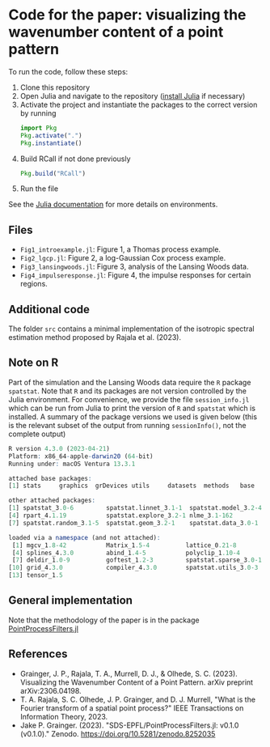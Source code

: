 # Code for the paper: visualizing the wavenumber content of a point pattern

To run the code, follow these steps:

1. Clone this repository
2. Open Julia and navigate to the repository ([install Julia](https://julialang.org/downloads/) if necessary)
3. Activate the project and instantiate the packages to the correct version by running
   ```julia
   import Pkg
   Pkg.activate(".")
   Pkg.instantiate()
   ```
4. Build RCall if not done previously
   ```julia
   Pkg.build("RCall")
   ```
5. Run the file

See the [Julia documentation](https://pkgdocs.julialang.org/v1/environments/#Using-someone-else's-project) for more details on environments.

## Files

- `Fig1_introexample.jl`: Figure 1, a Thomas process example.
- `Fig2_lgcp.jl`: Figure 2, a log-Gaussian Cox process example.
- `Fig3_lansingwoods.jl`: Figure 3, analysis of the Lansing Woods data.
- `Fig4_impulseresponse.jl`: Figure 4, the impulse responses for certain regions.

## Additional code

The folder `src` contains a minimal implementation of the isotropic spectral estimation method proposed by Rajala et al. (2023).

## Note on R

Part of the simulation and the Lansing Woods data require the `R` package `spatstat`.
Note that `R` and its packages are not version controlled by the Julia environment.
For convenience, we provide the file  `session_info.jl` which can be run from Julia to print the version of `R` and `spatstat` which is installed.
A summary of the package versions we used is given below (this is the relevant subset of the output from running `sessionInfo()`, not the complete output)

```R
R version 4.3.0 (2023-04-21)
Platform: x86_64-apple-darwin20 (64-bit)
Running under: macOS Ventura 13.3.1

attached base packages:
[1] stats     graphics  grDevices utils     datasets  methods   base     

other attached packages:
[1] spatstat_3.0-6         spatstat.linnet_3.1-1  spatstat.model_3.2-4  
[4] rpart_4.1.19           spatstat.explore_3.2-1 nlme_3.1-162          
[7] spatstat.random_3.1-5  spatstat.geom_3.2-1    spatstat.data_3.0-1   

loaded via a namespace (and not attached):
 [1] mgcv_1.8-42           Matrix_1.5-4          lattice_0.21-8       
 [4] splines_4.3.0         abind_1.4-5           polyclip_1.10-4      
 [7] deldir_1.0-9          goftest_1.2-3         spatstat.sparse_3.0-1
[10] grid_4.3.0            compiler_4.3.0        spatstat.utils_3.0-3 
[13] tensor_1.5
```

## General implementation

Note that the methodology of the paper is in the package [PointProcessFilters.jl](https://github.com/SDS-EPFL/PointProcessFilters.jl)

## References
- Grainger, J. P., Rajala, T. A., Murrell, D. J., & Olhede, S. C. (2023). Visualizing the Wavenumber Content of a Point Pattern. arXiv preprint arXiv:2306.04198.
- T. A. Rajala, S. C. Olhede, J. P. Grainger, and D. J. Murrell, "What is the Fourier transform of a spatial point process?" IEEE Transactions on Information Theory, 2023.
- Jake P. Grainger. (2023). "SDS-EPFL/PointProcessFilters.jl: v0.1.0 (v0.1.0)." Zenodo. https://doi.org/10.5281/zenodo.8252035
